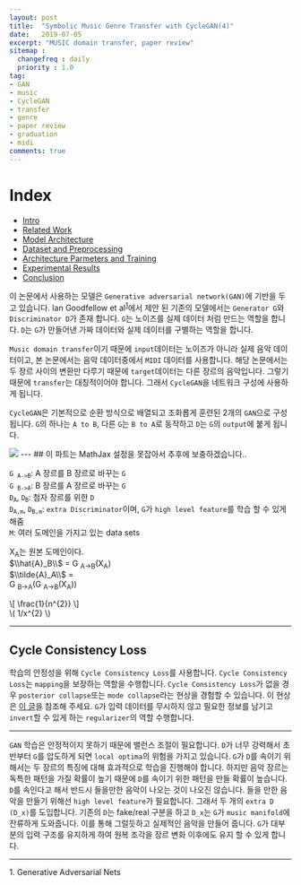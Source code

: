 ```yaml
---
layout: post
title:  "Symbolic Music Genre Transfer with CycleGAN(4)"
date:   2019-07-05
excerpt: "MUSIC domain transfer, paper review"
sitemap :
  changefreq : daily
  priority : 1.0
tag:
- GAN
- music
- CycleGAN
- transfer
- genre
- paper review
- graduation
- midi
comments: true
---
```


# Index
- <a href='https://sihan-son.github.io/CycleGAN-music-intro'>Intro</a>
- <a href='https://sihan-son.github.io/CycleGAN-music-related'>Related Work</a>
- <a href='https://sihan-son.github.io/CycleGAN-music-model'>Model Architecture</a>
- <a href='https://sihan-son.github.io/CycleGAN-music-pre'>Dataset and Preprocessing</a>
- <a href=''>Architecture Parmeters and Training</a>
- <a href=''>Experimental Results</a>
- <a href=''>Conclusion</a>

이 논문에서 사용하는 모델은 `Generative adversarial network(GAN)`에 기반을 두고 있습니다. Ian Goodfellow et al<sup><a href="#paper01">1</a></sup>에서 제안 된 기존의 모델에서는 `Generator G`와 `Discriminator D`가 존재 합니다. `G`는 노이즈를 실제 데이터 처럼 만드는 역할을 합니다. `D`는 `G`가 만들어낸 가짜 데이터와 실제 데이터를 구별하는 역할을 합니다.  

`Music domain transfer`이기 때문에 `input`데이터는 노이즈가 아니라 실제 음악 데이터이고, 본 논문에서는 음악 데이터중에서 `MIDI` 데이터를 사용합니다. 해당 논문에서는 두 장르 사이의 변환만 다루기 때문에 `target`데이터는 다른 장르의 음악입니다. 그렇기 때문에 `transfer`는 대칭적이어야 합니다. 그래서 `CycleGAN`을 네트워크 구성에 사용하게 됩니다.  

`CycleGAN`은 기본적으로 순환 방식으로 배열되고 조화롭게 훈련된 2개의 `GAN`으로 구성됩니다. `G`의 하나는 `A to B`, 다른 `G`는 `B to A`로 동작하고 `D`는 `G`의 `output`에 붙게 됩니다. 

<img src='https://sihan-son.github.io/public/CycleGAN_music_review/Picture1.png'>  
---
## 이 파트는 MathJax 설정을 못잡아서 추후에 보충하겠습니다..


<code>G <sub>A->B</sub></code>: A 장르를 B 장르로 바꾸는 `G`  
<code>G <sub>B->A</sub></code>: B 장르를 A 장르로 바꾸는 `G`  
<code>D<sub>A</sub></code>, <code>D<sub>B</sub></code>: 첨자 장르를 위한 `D`  
<code>D<sub>A,m</sub></code>, <code>D<sub>B,m</sub></code>: `extra Discriminator`이며, `G`가 `high level feature`를 학습 할 수 있게 해줌  
<code>M</code>: 여러 도메인을 가지고 있는 data sets

X<sub>A</sub>는 원본 도메인이다.  
$\\hat{A}_B\\$ = G <sub>A->B</sub>(X<sub>A</sub>)  
$\\tilde{A}_A\\$ =  
G <sub>B->A</sub>(G <sub>A->B</sub>(X<sub>A</sub>))  

\\[ \frac{1}{n^{2}} \\]  
\\( 1/x^{2} \\)

--- 

## Cycle Consistency Loss

학습의 안정성을 위해 `Cycle Consistency Loss`를 사용합니다. `Cycle Consistency Loss`는 `mapping`을 보장하는 역할을 수행합니다. `Cycle Consistency Loss`가 없을 경우 `posterior collapse`또는 `mode collapse`라는 현상을 경험할 수 있습니다. 이 현상은 <a href="">이 글</a>을 참조해 주세요. `G`가 입력 데이터를 무시하지 않고 필요한 정보를 남기고 `invert`할 수 있게 하는 `regularizer`의 역할 수행합니다.   

---
`GAN` 학습은 안정적이지 못하기 때문에 밸런스 조절이 필요합니다. `D`가 너무 강력해서 초반부터 `G`를 압도하게 되면 `local optima`의 위험을 가지고 있습니다. `G`가 `D`를 속이기 위해서는 두 장르의 특징에 대해 효과적으로 학습을 진행해야 합니다. 하지만 음악 장르는 독특한 패턴을 가질 확률이 높기 때문에 `D`를 속이기 위한 패턴을 만들 확률이 높습니다. `D`를 속인다고 해서 반드시 들을만한 음악이 나오는 것이 나오진 않습니다. 들을 만한 음악을 만들기 위해선 `high level feature`가 필요합니다. 그래서 두 개의 `extra D (D_x)`를 도입합니다. 기존의 `D`는 fake/real 구분을 하고 `D_x`는 `G`가 `music manifold`에 잔류하게 도와줍니다. 이를 통해 그럴듯하고 실제적인 음악을 만들어 줍니다. `G`가 대부분의 입력 구조를 유지하게 하여 원복 조각을 장르 변화 이후에도 유지 할 수 있게 합니다. 

---
<a id="paper01">1.</a> Generative Adversarial Nets